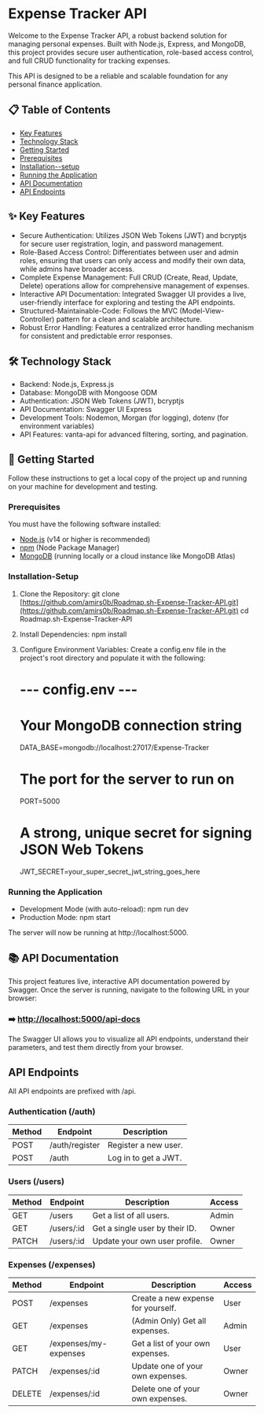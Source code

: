 # Expense Tracker API

Welcome to the Expense Tracker API, a robust backend solution for managing personal expenses. Built with Node.js, Express, and MongoDB, this project provides secure user authentication, role-based access control, and full CRUD functionality for tracking expenses.

This API is designed to be a reliable and scalable foundation for any personal finance application.

## 📋 Table of Contents

* [Key Features](#-key-features)
* [Technology Stack](#-technology-stack)
* [Getting Started](#-getting-started)
* [Prerequisites](#prerequisites)
* [Installation--setup](#installation--setup)
* [Running the Application](#running-the-application)
* [API Documentation](#-api-documentation)
* [API Endpoints](#-api-endpoints)

## ✨ Key Features

* Secure Authentication: Utilizes JSON Web Tokens (JWT) and bcryptjs for secure user registration, login, and password management.
* Role-Based Access Control: Differentiates between user and admin roles, ensuring that users can only access and modify their own data, while admins have broader access.
* Complete Expense Management: Full CRUD (Create, Read, Update, Delete) operations allow for comprehensive management of expenses.
* Interactive API Documentation: Integrated Swagger UI provides a live, user-friendly interface for exploring and testing the API endpoints.
* Structured-Maintainable-Code: Follows the MVC (Model-View-Controller) pattern for a clean and scalable architecture.
* Robust Error Handling: Features a centralized error handling mechanism for consistent and predictable error responses.

## 🛠️ Technology Stack

* Backend: Node.js, Express.js
* Database: MongoDB with Mongoose ODM
* Authentication: JSON Web Tokens (JWT), bcryptjs
* API Documentation: Swagger UI Express
* Development Tools: Nodemon, Morgan (for logging), dotenv (for environment variables)
* API Features: vanta-api for advanced filtering, sorting, and pagination.

## 🚀 Getting Started

Follow these instructions to get a local copy of the project up and running on your machine for development and testing.

### Prerequisites

You must have the following software installed:

* [Node.js](https://nodejs.org/en/) (v14 or higher is recommended)
* [npm](https://www.npmjs.com/) (Node Package Manager)
* [MongoDB](https://www.mongodb.com/try/download/community) (running locally or a cloud instance like MongoDB Atlas)

### Installation-Setup

1. Clone the Repository:
   git clone [https://github.com/amirs0b/Roadmap.sh-Expense-Tracker-API.git](https://github.com/amirs0b/Roadmap.sh-Expense-Tracker-API.git)
   cd Roadmap.sh-Expense-Tracker-API
2. Install Dependencies:
   npm install
3. Configure Environment Variables:
   Create a config.env file in the project's root directory and populate it with the following:
   # --- config.env ---

   # Your MongoDB connection string
   DATA_BASE=mongodb://localhost:27017/Expense-Tracker

   # The port for the server to run on
   PORT=5000

   # A strong, unique secret for signing JSON Web Tokens
   JWT_SECRET=your_super_secret_jwt_string_goes_here

### Running the Application

* Development Mode (with auto-reload):
  npm run dev
* Production Mode:
  npm start

The server will now be running at http://localhost:5000.

## 📚 API Documentation

This project features live, interactive API documentation powered by Swagger. Once the server is running, navigate to the following URL in your browser:

### ➡️ [http://localhost:5000/api-docs](http://localhost:5000/api-docs)

The Swagger UI allows you to visualize all API endpoints, understand their parameters, and test them directly from your browser.

## API Endpoints

All API endpoints are prefixed with /api.

### Authentication (/auth)

| Method | Endpoint | Description |
| --- | --- | --- |
| POST | /auth/register | Register a new user. |
| POST | /auth | Log in to get a JWT. |

### Users (/users)

| Method | Endpoint | Description | Access |
| --- | --- | --- | --- |
| GET | /users | Get a list of all users. | Admin |
| GET | /users/:id | Get a single user by their ID. | Owner |
| PATCH | /users/:id | Update your own user profile. | Owner |

### Expenses (/expenses)

| Method | Endpoint | Description | Access |
| --- | --- | --- | --- |
| POST | /expenses | Create a new expense for yourself. | User |
| GET | /expenses | (Admin Only) Get all expenses. | Admin |
| GET | /expenses/my-expenses | Get a list of your own expenses. | User |
| PATCH | /expenses/:id | Update one of your own expenses. | Owner |
| DELETE | /expenses/:id | Delete one of your own expenses. | Owner |